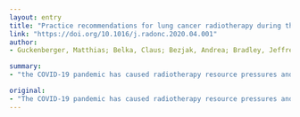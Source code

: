```yaml
---
layout: entry
title: "Practice recommendations for lung cancer radiotherapy during the COVID-19 pandemic: An ESTRO-ASTRO consensus statement"
link: "https://doi.org/10.1016/j.radonc.2020.04.001"
author:
- Guckenberger, Matthias; Belka, Claus; Bezjak, Andrea; Bradley, Jeffrey; Daly, Megan E.; DeRuysscher, Dirk; Dziadziuszko, Rafal; Faivre-Finn, Corinne; Flentje, Michael; Gore, Elizabeth; Higgins, Kristin A.; Iyengar, Puneeth; Kavanagh, Brian D.; Kumar, Sameera; Le Pechoux, Cecile; Lievens, Yolande; Lindberg, Karin; McDonald, Fiona; Ramella, Sara; Rengan, Ramesh; Ricardi, Umberto; Rimner, Andreas; Rodrigues, George B.; Schild, Steven E.; Senan, Suresh; Simone Ii, Charles B.; Slotman, Ben J.; Stuschke, Martin; Videtic, Greg; Widder, Joachim; Yom, Sue S.; Palma, David

summary:
- "the COVID-19 pandemic has caused radiotherapy resource pressures and led to increased risks for lung cancer patients and healthcare staff. 32 experts in lung cancer radiotherapy contributed to the consensus process using a modified Delphi process. Methods For this ESTRO & ASTRO endorsed project, 32 experts contributed to a consensus process involving radiotherapy. Six common lung cancer cases were assessed for both scenarios."

original:
- "The COVID-19 pandemic has caused radiotherapy resource pressures and led to increased risks for lung cancer patients and healthcare staff. An international group of experts in lung cancer radiotherapy established this practice recommendation pertaining to whether and how to adapt radiotherapy for lung cancer in the COVID-19 pandemic. Methods For this ESTRO & ASTRO endorsed project, 32 experts in lung cancer radiotherapy contributed to the consensus process using a modified Delphi process. We assessed potential adaptations of radiotherapy in two pandemic scenarios. The first, the early pandemic scenario of risk mitigation, is characterized by an altered risk-benefit ratio of radiotherapy for lung cancer patients due to their increased susceptibility for severe COVID-19 infection, and minimization of patient travelling and exposure of our radiotherapy staff. The second, a later pandemic scenario, is characterized by reduced radiotherapy resources. Six common lung cancer cases were assessed for both scenarios: peripherally located stage I NSCLC, locally advanced NSCLC, postoperative radiotherapy after resection of pN2 NSCLC, thoracic radiotherapy and prophylactic cranial irradiation for SCLC and palliative thoracic radiotherapy for stage IV NSCLC. Results In a risk-mitigation pandemic scenario, efforts should be made not to compromise the prognosis of lung cancer patients by departing from guideline-recommended radiotherapy practice. In that same scenario, postponement or interruption of radiotherapy treatment of COVID-19 positive patients is generally recommended to avoid exposure of cancer patients and staff to an increased risk of COVID-19 infection. In a severe pandemic scenario characterized by reduced resources, if patients must be triaged, important factors for triage include potential for cure, relative benefit of radiation, life expectancy, and performance status. Case-specific consensus recommendations regarding multimodality treatment strategies and fractionation of radiotherapy are provided. Conclusion This joint ESTRO-ASTRO practice recommendation established pragmatic and balanced consensus recommendations in common clinical scenarios of radiotherapy for lung cancer in order to address the challenges of the COVID-19 pandemic."
---
```


